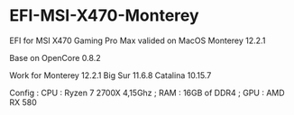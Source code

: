 # EFI-MSI-X470-Monterey
EFI for MSI X470 Gaming Pro Max valided on MacOS Monterey 12.2.1

Base on OpenCore 0.8.2

Work for Monterey 12.2.1
Big Sur 11.6.8
Catalina 10.15.7

Config : 
CPU : Ryzen 7 2700X 4,15Ghz ; RAM : 16GB of DDR4 ; GPU : AMD RX 580
